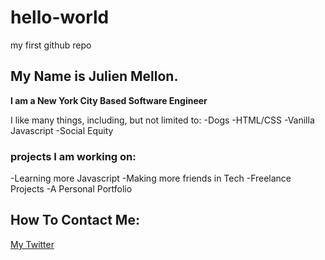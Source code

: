 # hello-world
my first github repo

## My Name is **Julien Mellon**.

**I am a New York City Based Software Engineer**

I like many things, including, but not limited to:
  -Dogs
  -HTML/CSS
  -Vanilla Javascript
  -Social Equity
  
### projects I am working on:
  -Learning more Javascript
  -Making more friends in Tech
  -Freelance Projects
  -A Personal Portfolio
 
## How To Contact Me:

[My Twitter](http://www.twitter.com/julienmellon)



